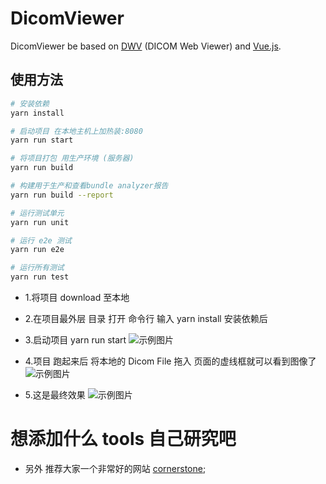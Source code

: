 # DicomViewer

DicomViewer be based on [DWV](https://github.com/ivmartel/dwv) (DICOM Web Viewer) and [Vue.js](https://vuejs.org/).

## 使用方法

``` bash
# 安装依赖
yarn install

# 启动项目 在本地主机上加热装:8080
yarn run start

# 将项目打包 用生产环境 (服务器)
yarn run build

# 构建用于生产和查看bundle analyzer报告
yarn run build --report

# 运行测试单元
yarn run unit

# 运行 e2e 测试
yarn run e2e

# 运行所有测试
yarn run test
```

* 1.将项目 download 至本地

* 2.在项目最外层 目录 打开 命令行 输入 yarn install 安装依赖后

* 3.启动项目 yarn run start
  ![示例图片](https://raw.githubusercontent.com/bianliuzhu/Image/master/DicomViewer0.jpg)

* 4.项目 跑起来后 将本地的 Dicom File 拖入 页面的虚线框就可以看到图像了
  ![示例图片](https://raw.githubusercontent.com/bianliuzhu/Image/master/DicomViewer1.jpg)

* 5.这是最终效果
  ![示例图片](https://raw.githubusercontent.com/bianliuzhu/Image/master/DicomViewer.jpg)

# 想添加什么 tools 自己研究吧

* 另外 推荐大家一个非常好的网站 [cornerstone](https://docs.cornerstonejs.org/);

